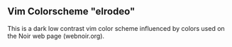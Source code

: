 ## Vim Colorscheme "elrodeo"

This is a dark low contrast vim color scheme influenced by colors used on the Noir web page (webnoir.org).
